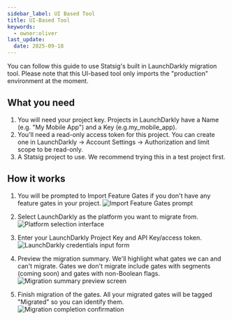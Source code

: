 ```yaml
---
sidebar_label: UI Based Tool
title: UI-Based Tool
keywords:
  - owner:oliver
last_update:
  date: 2025-09-18
---
```

You can follow this guide to use Statsig's built in LaunchDarkly migration tool. Please note that this UI-based tool only imports the "production" environment at the moment.

## **What you need[](/guides/migrate-from-launchdarkly#what-you-need)**

1. You will need your project key. Projects in LaunchDarkly have a Name (e.g. "My Mobile App") and a Key (e.g.my_mobile_app).
2. You'll need a read-only access token for this project. You can create one in LaunchDarkly -> Account Settings -> Authorization and limit scope to be read-only.
3. A Statsig project to use. We recommend trying this in a test project first.

## **How it works[](/guides/migrate-from-launchdarkly#how-it-works)**

1. You will be prompted to Import Feature Gates if you don't have any feature gates in your project.
![Import Feature Gates prompt](/img/ui-based-tool1.png)

2. Select LaunchDarkly as the platform you want to migrate from.
![Platform selection interface](/img/ui-based-tool2.png)

3. Enter your LaunchDarkly Project Key and API Key/access token.
![LaunchDarkly credentials input form](/img/ui-based-tool3.png)

4. Preview the migration summary. We'll highlight what gates we can and can't migrate. Gates we don't migrate include gates with segments (coming soon) and gates with non-Boolean flags.
![Migration summary preview screen](/img/ui-based-tool4.png)

5. Finish migration of the gates. All your migrated gates will be tagged "Migrated" so you can identify them.
![Migration completion confirmation](/img/ui-based-tool5.png)
